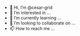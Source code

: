 - 👋 Hi, I’m @cesar-grid
- 👀 I’m interested in ...
- 🌱 I’m currently learning ...
- 💞️ I’m looking to collaborate on ...
- 📫 How to reach me ...

<!---
cesar-grid/cesar-grid is a ✨ special ✨ repository because its `README.md` (this file) appears on your GitHub profile.
You can click the Preview link to take a look at your changes.
--->
